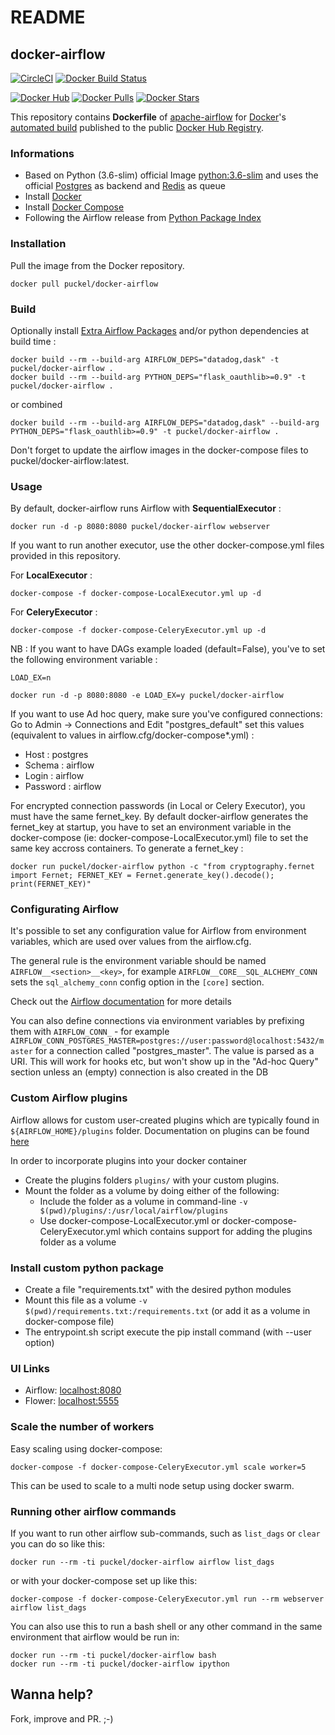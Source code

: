 # README

## docker-airflow

[![CircleCI](https://circleci.com/gh/puckel/docker-airflow/tree/master.svg?style=svg)](https://circleci.com/gh/puckel/docker-airflow/tree/master) [![Docker Build Status](https://img.shields.io/docker/build/puckel/docker-airflow.svg)](./)

[![Docker Hub](https://img.shields.io/badge/docker-ready-blue.svg)](https://hub.docker.com/r/puckel/docker-airflow/) [![Docker Pulls](https://img.shields.io/docker/pulls/puckel/docker-airflow.svg)](./) [![Docker Stars](https://img.shields.io/docker/stars/puckel/docker-airflow.svg)](./)

This repository contains **Dockerfile** of [apache-airflow](https://github.com/apache/incubator-airflow) for [Docker](https://www.docker.com/)'s [automated build](https://registry.hub.docker.com/u/puckel/docker-airflow/) published to the public [Docker Hub Registry](https://registry.hub.docker.com/).

### Informations

* Based on Python \(3.6-slim\) official Image [python:3.6-slim](https://hub.docker.com/_/python/) and uses the official [Postgres](https://hub.docker.com/_/postgres/) as backend and [Redis](https://hub.docker.com/_/redis/) as queue
* Install [Docker](https://www.docker.com/)
* Install [Docker Compose](https://docs.docker.com/compose/install/)
* Following the Airflow release from [Python Package Index](https://pypi.python.org/pypi/apache-airflow)

### Installation

Pull the image from the Docker repository.

```text
docker pull puckel/docker-airflow
```

### Build

Optionally install [Extra Airflow Packages](https://airflow.incubator.apache.org/installation.html#extra-package) and/or python dependencies at build time :

```text
docker build --rm --build-arg AIRFLOW_DEPS="datadog,dask" -t puckel/docker-airflow .
docker build --rm --build-arg PYTHON_DEPS="flask_oauthlib>=0.9" -t puckel/docker-airflow .
```

or combined

```text
docker build --rm --build-arg AIRFLOW_DEPS="datadog,dask" --build-arg PYTHON_DEPS="flask_oauthlib>=0.9" -t puckel/docker-airflow .
```

Don't forget to update the airflow images in the docker-compose files to puckel/docker-airflow:latest.

### Usage

By default, docker-airflow runs Airflow with **SequentialExecutor** :

```text
docker run -d -p 8080:8080 puckel/docker-airflow webserver
```

If you want to run another executor, use the other docker-compose.yml files provided in this repository.

For **LocalExecutor** :

```text
docker-compose -f docker-compose-LocalExecutor.yml up -d
```

For **CeleryExecutor** :

```text
docker-compose -f docker-compose-CeleryExecutor.yml up -d
```

NB : If you want to have DAGs example loaded \(default=False\), you've to set the following environment variable :

`LOAD_EX=n`

```text
docker run -d -p 8080:8080 -e LOAD_EX=y puckel/docker-airflow
```

If you want to use Ad hoc query, make sure you've configured connections: Go to Admin -&gt; Connections and Edit "postgres\_default" set this values \(equivalent to values in airflow.cfg/docker-compose\*.yml\) :

* Host : postgres
* Schema : airflow
* Login : airflow
* Password : airflow

For encrypted connection passwords \(in Local or Celery Executor\), you must have the same fernet\_key. By default docker-airflow generates the fernet\_key at startup, you have to set an environment variable in the docker-compose \(ie: docker-compose-LocalExecutor.yml\) file to set the same key accross containers. To generate a fernet\_key :

```text
docker run puckel/docker-airflow python -c "from cryptography.fernet import Fernet; FERNET_KEY = Fernet.generate_key().decode(); print(FERNET_KEY)"
```

### Configurating Airflow

It's possible to set any configuration value for Airflow from environment variables, which are used over values from the airflow.cfg.

The general rule is the environment variable should be named `AIRFLOW__<section>__<key>`, for example `AIRFLOW__CORE__SQL_ALCHEMY_CONN` sets the `sql_alchemy_conn` config option in the `[core]` section.

Check out the [Airflow documentation](http://airflow.readthedocs.io/en/latest/howto/set-config.html#setting-configuration-options) for more details

You can also define connections via environment variables by prefixing them with `AIRFLOW_CONN_` - for example `AIRFLOW_CONN_POSTGRES_MASTER=postgres://user:password@localhost:5432/master` for a connection called "postgres\_master". The value is parsed as a URI. This will work for hooks etc, but won't show up in the "Ad-hoc Query" section unless an \(empty\) connection is also created in the DB

### Custom Airflow plugins

Airflow allows for custom user-created plugins which are typically found in `${AIRFLOW_HOME}/plugins` folder. Documentation on plugins can be found [here](https://airflow.apache.org/plugins.html)

In order to incorporate plugins into your docker container

* Create the plugins folders `plugins/` with your custom plugins.
* Mount the folder as a volume by doing either of the following:
  * Include the folder as a volume in command-line `-v $(pwd)/plugins/:/usr/local/airflow/plugins`
  * Use docker-compose-LocalExecutor.yml or docker-compose-CeleryExecutor.yml which contains support for adding the plugins folder as a volume

### Install custom python package

* Create a file "requirements.txt" with the desired python modules
* Mount this file as a volume `-v $(pwd)/requirements.txt:/requirements.txt` \(or add it as a volume in docker-compose file\)
* The entrypoint.sh script execute the pip install command \(with --user option\)

### UI Links

* Airflow: [localhost:8080](http://localhost:8080/)
* Flower: [localhost:5555](http://localhost:5555/)

### Scale the number of workers

Easy scaling using docker-compose:

```text
docker-compose -f docker-compose-CeleryExecutor.yml scale worker=5
```

This can be used to scale to a multi node setup using docker swarm.

### Running other airflow commands

If you want to run other airflow sub-commands, such as `list_dags` or `clear` you can do so like this:

```text
docker run --rm -ti puckel/docker-airflow airflow list_dags
```

or with your docker-compose set up like this:

```text
docker-compose -f docker-compose-CeleryExecutor.yml run --rm webserver airflow list_dags
```

You can also use this to run a bash shell or any other command in the same environment that airflow would be run in:

```text
docker run --rm -ti puckel/docker-airflow bash
docker run --rm -ti puckel/docker-airflow ipython
```

## Wanna help?

Fork, improve and PR. ;-\)

